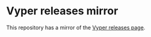 # Vyper releases mirror

This repository has a mirror of the [Vyper releases page](https://github.com/vyperlang/vyper/releases).
